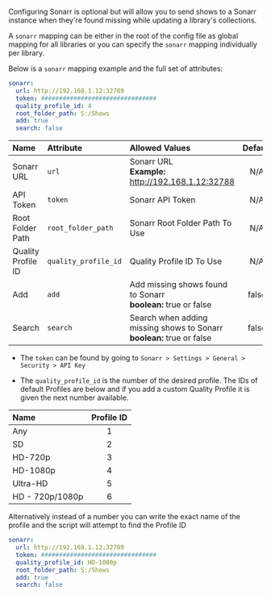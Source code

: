 Configuring Sonarr is optional but will allow you to send shows to a Sonarr instance when they're found missing while updating a library's collections.

A `sonarr` mapping can be either in the root of the config file as global mapping for all libraries or you can specify the `sonarr` mapping individually per library.

Below is a `sonarr` mapping example and the full set of attributes:
```YAML
sonarr:
  url: http://192.168.1.12:32789
  token: ################################
  quality_profile_id: 4
  root_folder_path: S:/Shows
  add: true
  search: false
```

| Name | Attribute | Allowed Values| Default | Required |
| :-- | :-- | :-- | :--: | :--: |
| Sonarr URL | `url` | Sonarr URL<br><strong>Example:</strong> http://192.168.1.12:32788 | N/A | :heavy_check_mark: |
| API Token | `token` | Sonarr API Token | N/A | :heavy_check_mark: |
| Root Folder Path | `root_folder_path` | Sonarr Root Folder Path To Use | N/A | :heavy_check_mark: |
| Quality Profile ID | `quality_profile_id` | Quality Profile ID To Use | N/A | :heavy_check_mark: |
| Add | `add` | Add missing shows found to Sonarr<br><strong>boolean:</strong> true or false | false | :x: |
| Search | `search` | Search when adding missing shows to Sonarr<br><strong>boolean:</strong> true or false | false | :x: |


* The `token` can be found by going to `Sonarr > Settings > General > Security > API Key`

* The `quality_profile_id` is the number of the desired profile. The IDs of default Profiles are below and if you add a custom Quality Profile it is given the next number available.

| Name | Profile ID |
| :-- | :--: |
| Any | 1 |
| SD | 2 |
| HD-720p | 3 |
| HD-1080p | 4 |
| Ultra-HD | 5 |
| HD - 720p/1080p | 6 |

Alternatively instead of a number you can write the exact name of the profile and the script will attempt to find the Profile ID

```YAML
sonarr:
  url: http://192.168.1.12:32789
  token: ################################
  quality_profile_id: HD-1080p
  root_folder_path: S:/Shows
  add: true
  search: false
```
